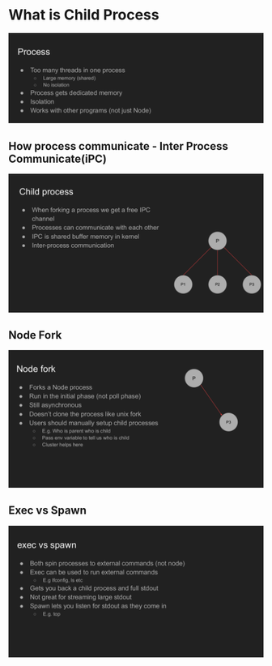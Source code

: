 # What is Child Process

![](./image/2025-04-27_15-05.png)

## How process communicate - Inter Process Communicate(iPC)

![](./image/2025-04-27_15-06.png)

## Node Fork

![](./image/2025-04-27_15-07.png)

## Exec vs Spawn

![](./image/2025-04-27_15-08.png)
